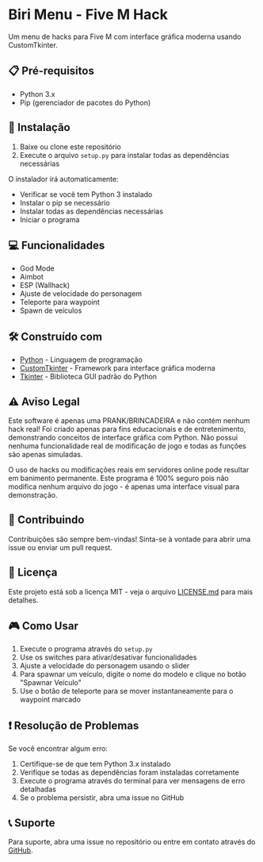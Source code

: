 # Biri Menu - Five M Hack

Um menu de hacks para Five M com interface gráfica moderna usando CustomTkinter.

## 📋 Pré-requisitos

- Python 3.x
- Pip (gerenciador de pacotes do Python)

## 🚀 Instalação

1. Baixe ou clone este repositório
2. Execute o arquivo `setup.py` para instalar todas as dependências necessárias

O instalador irá automaticamente:
- Verificar se você tem Python 3 instalado
- Instalar o pip se necessário
- Instalar todas as dependências necessárias
- Iniciar o programa

## 💻 Funcionalidades

- God Mode
- Aimbot
- ESP (Wallhack)
- Ajuste de velocidade do personagem
- Teleporte para waypoint
- Spawn de veículos

## 🛠️ Construído com

- [Python](https://www.python.org/) - Linguagem de programação
- [CustomTkinter](https://github.com/TomSchimansky/CustomTkinter) - Framework para interface gráfica moderna
- [Tkinter](https://docs.python.org/3/library/tkinter.html) - Biblioteca GUI padrão do Python

## ⚠️ Aviso Legal

Este software é apenas uma PRANK/BRINCADEIRA e não contém nenhum hack real! Foi criado apenas para fins educacionais e de entretenimento, demonstrando conceitos de interface gráfica com Python. Não possui nenhuma funcionalidade real de modificação de jogo e todas as funções são apenas simuladas.

O uso de hacks ou modificações reais em servidores online pode resultar em banimento permanente. Este programa é 100% seguro pois não modifica nenhum arquivo do jogo - é apenas uma interface visual para demonstração.

## 🤝 Contribuindo

Contribuições são sempre bem-vindas! Sinta-se à vontade para abrir uma issue ou enviar um pull request.

## 📝 Licença

Este projeto está sob a licença MIT - veja o arquivo [LICENSE.md](LICENSE.md) para mais detalhes.

## 🎮 Como Usar

1. Execute o programa através do `setup.py`
2. Use os switches para ativar/desativar funcionalidades
3. Ajuste a velocidade do personagem usando o slider
4. Para spawnar um veículo, digite o nome do modelo e clique no botão "Spawnar Veículo"
5. Use o botão de teleporte para se mover instantaneamente para o waypoint marcado

## ❗ Resolução de Problemas

Se você encontrar algum erro:

1. Certifique-se de que tem Python 3.x instalado
2. Verifique se todas as dependências foram instaladas corretamente
3. Execute o programa através do terminal para ver mensagens de erro detalhadas
4. Se o problema persistir, abra uma issue no GitHub

## 📞 Suporte

Para suporte, abra uma issue no repositório ou entre em contato através do [GitHub](https://github.com/tago-dev).
